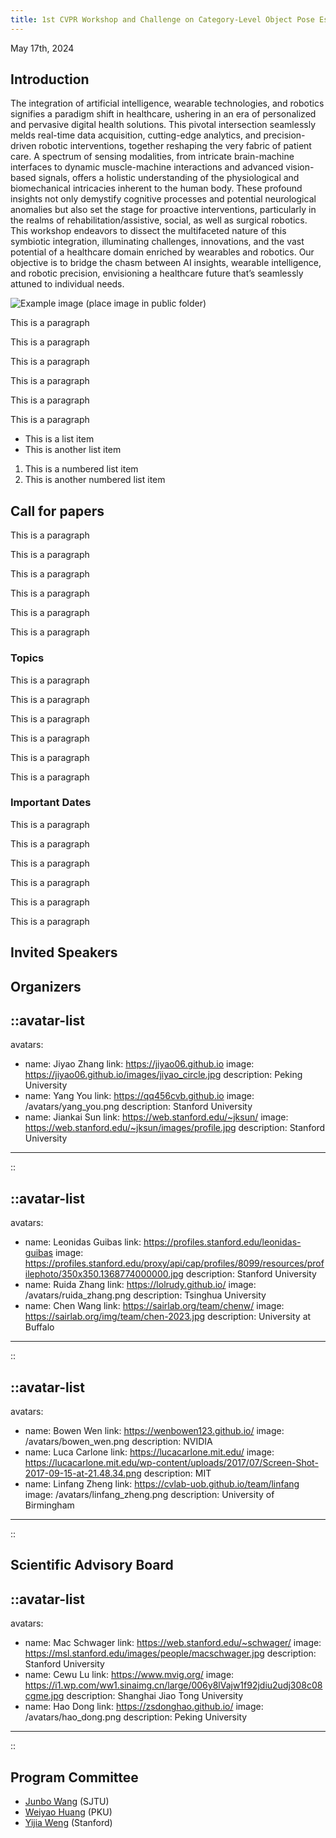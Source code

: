 ```yaml
---
title: 1st CVPR Workshop and Challenge on Category-Level Object Pose Estimation in the Wild
---
```


<p class="text-center">
  May 17th, 2024
</p>

## Introduction

The integration of artificial intelligence, wearable technologies, and robotics signifies a paradigm shift in healthcare, ushering in an era of personalized and pervasive digital health solutions. This pivotal intersection seamlessly melds real-time data acquisition, cutting-edge analytics, and precision-driven robotic interventions, together reshaping the very fabric of patient care. A spectrum of sensing modalities, from intricate brain-machine interfaces to dynamic muscle-machine interactions and advanced vision-based signals, offers a holistic understanding of the physiological and biomechanical intricacies inherent to the human body. These profound insights not only demystify cognitive processes and potential neurological anomalies but also set the stage for proactive interventions, particularly in the realms of rehabilitation/assistive, social, as well as surgical robotics. This workshop endeavors to dissect the multifaceted nature of this symbiotic integration, illuminating challenges, innovations, and the vast potential of a healthcare domain enriched by wearables and robotics. Our objective is to bridge the chasm between AI insights, wearable intelligence, and robotic precision, envisioning a healthcare future that’s seamlessly attuned to individual needs.

![Example image (place image in public folder)](/teaser-min.png)

This is a paragraph

This is a paragraph

This is a paragraph

This is a paragraph

This is a paragraph

This is a paragraph


- This is a list item
- This is another list item

1. This is a numbered list item
2. This is another numbered list item

## Call for papers

This is a paragraph

This is a paragraph

This is a paragraph

This is a paragraph

This is a paragraph

This is a paragraph

### Topics

This is a paragraph

This is a paragraph

This is a paragraph

This is a paragraph

This is a paragraph

This is a paragraph

### Important Dates

This is a paragraph

This is a paragraph

This is a paragraph

This is a paragraph

This is a paragraph

This is a paragraph

## Invited Speakers

## Organizers

::avatar-list
---
avatars:
  - name: Jiyao Zhang
    link: https://jiyao06.github.io
    image: https://jiyao06.github.io/images/jiyao_circle.jpg
    description: Peking University
  - name: Yang You
    link: https://qq456cvb.github.io
    image: /avatars/yang_you.png
    description: Stanford University
  - name: Jiankai Sun
    link: https://web.stanford.edu/~jksun/
    image: https://web.stanford.edu/~jksun/images/profile.jpg
    description: Stanford University
---
::

::avatar-list
---
avatars:
  - name: Leonidas Guibas
    link: https://profiles.stanford.edu/leonidas-guibas
    image: https://profiles.stanford.edu/proxy/api/cap/profiles/8099/resources/profilephoto/350x350.1368774000000.jpg
    description: Stanford University
  - name: Ruida Zhang
    link: https://lolrudy.github.io/
    image: /avatars/ruida_zhang.png
    description: Tsinghua University
  - name: Chen Wang
    link: https://sairlab.org/team/chenw/
    image: https://sairlab.org/img/team/chen-2023.jpg
    description: University at Buffalo
---
::

::avatar-list
---
avatars:
  - name: Bowen Wen
    link: https://wenbowen123.github.io/
    image: /avatars/bowen_wen.png
    description: NVIDIA
  - name: Luca Carlone
    link: https://lucacarlone.mit.edu/
    image: https://lucacarlone.mit.edu/wp-content/uploads/2017/07/Screen-Shot-2017-09-15-at-21.48.34.png
    description: MIT
  - name: Linfang Zheng
    link: https://cvlab-uob.github.io/team/linfang
    image: /avatars/linfang_zheng.png
    description: University of Birmingham
---
::

## Scientific Advisory Board

::avatar-list
---
avatars:
  - name: Mac Schwager
    link: https://web.stanford.edu/~schwager/
    image: https://msl.stanford.edu/images/people/macschwager.jpg
    description: Stanford University
  - name: Cewu Lu
    link: https://www.mvig.org/
    image: https://i1.wp.com/ww1.sinaimg.cn/large/006y8lVajw1f92jdiu2udj308c08cgme.jpg
    description: Shanghai Jiao Tong University
  - name: Hao Dong
    link: https://zsdonghao.github.io/
    image: /avatars/hao_dong.png
    description: Peking University
---
::

## Program Committee

- [Junbo Wang](https://dadadadawjb.github.io/) (SJTU)
- [Weiyao Huang](https://github.com/sshwy) (PKU)
- [Yijia Weng](https://yijiaweng.github.io/) (Stanford)